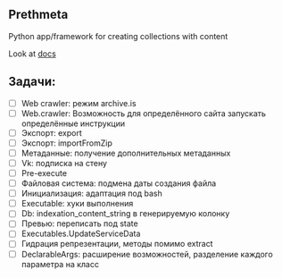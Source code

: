 ## Prethmeta

Python app/framework for creating collections with content

Look at [docs](docs/ru/README.md)

## Задачи:

- [ ] Web crawler: режим archive.is
- [ ] Web.crawler: Возможность для определённого сайта запускать определённые инструкции
- [ ] Экспорт: export
- [ ] Экспорт: importFromZip
- [ ] Метаданные: получение дополнительных метаданных
- [ ] Vk: подписка на стену
- [ ] Pre-execute
- [ ] Файловая система: подмена даты создания файла
- [ ] Инициализация: адаптация под bash
- [ ] Executable: хуки выполнения
- [ ] Db: indexation_content_string в генерируемую колонку
- [ ] Превью: переписать под state
- [ ] Executables.UpdateServiceData
- [ ] Гидрация репрезентации, методы помимо extract
- [ ] DeclarableArgs: расширение возможностей, разделение каждого параметра на класс
